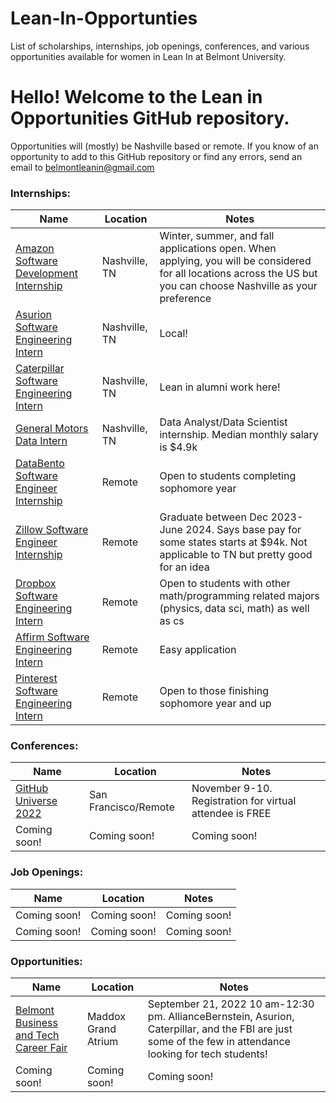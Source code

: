 # Lean-In-Opportunties
List of scholarships, internships, job openings, conferences, and various opportunities available for women in Lean In at Belmont University.


 # Hello! Welcome to the Lean in Opportunities GitHub repository.

Opportunities will (mostly) be Nashville based or remote.
If you know of an opportunity to add to this GitHub repository or find any errors, send an email to belmontleanin@gmail.com


### Internships:
|     Name      |   Location    |    Notes      |
| ------------- | ------------- | ------------- |
| [Amazon Software Development Internship](https://www.amazon.jobs/en/jobs/2110678/software-development-engineer-internship-2023-us)  | Nashville, TN  | Winter, summer, and fall applications open. When applying, you will be considered for all locations across the US but you can choose Nashville as your preference  |
| [Asurion Software Engineering Intern](https://careers.asurion.com/job/16616666/software-engineering-internship-program-us-nashville-tn/?utm_campaign=google_jobs_apply&utm_source=google_jobs_apply&utm_medium=organic)  | Nashville, TN | Local!    |
| [Caterpillar Software Engineering Intern](https://careers.caterpillar.com/en/jobs/job/r0000151025-2023-summer-intern-information-services/)  | Nashville, TN | Lean in alumni work here!   |
| [General Motors Data Intern](https://lensa.com/2023-summer-intern-digital-transformation-data-analyst-or-data-scientist-jobs/nashville/jd/de4afeedbccc550d5140890f9342766b?utm_campaign=google_jobs_apply&utm_source=google_jobs_apply&utm_medium=organic) | Nashville, TN | Data Analyst/Data Scientist internship. Median monthly salary is $4.9k   |
| [DataBento Software Engineer Internship](https://boards.greenhouse.io/databento/jobs/4374815?)  | Remote | Open to students completing sophomore year   |
| [Zillow Software Engineer Internship](https://zillowgroup.eightfold.ai/careers/job/240531418207?domain=zillowgroup.com)  | Remote | Graduate between Dec 2023-June 2024. Says base pay for some states starts at $94k. Not applicable to TN but pretty good for an idea   |
| [Dropbox Software Engineering Intern](https://www.dropbox.com/jobs/listing/4380645?gh_src=aonhf1)  | Remote | Open to students with other math/programming related majors (physics, data sci, math) as well as cs   |
| [Affirm Software Engineering Intern](https://boards.greenhouse.io/affirm/jobs/5283828003)  | Remote | Easy application   |
| [Pinterest Software Engineering Intern](https://www.pinterestcareers.com/job/16663906/software-engineering-intern-usa-remote/)  | Remote | Open to those finishing sophomore year and up   |


### Conferences:
|     Name      |   Location    |     Notes     |
| ------------- | ------------- | ------------- |
| [GitHub Universe 2022](https://githubuniverse.com/) | San Francisco/Remote  |  November 9-10. Registration for virtual attendee is FREE |
| Coming soon!  | Coming soon!  | Coming soon!  |

### Job Openings:
|     Name      |   Location    |     Notes     |
| ------------- | ------------- | ------------- |
| Coming soon!  | Coming soon!  | Coming soon!  |
| Coming soon!  | Coming soon!  | Coming soon!  |

### Opportunities:
|     Name      |   Location    |     Notes     |
| ------------- | ------------- | ------------- |
| [Belmont Business and Tech Career Fair](https://blogs.belmont.edu/masseycareerist/business-and-technology-career-expo/)  | Maddox Grand Atrium  | September 21, 2022 10 am-12:30 pm. AllianceBernstein, Asurion, Caterpillar, and the FBI are just some of the few in attendance looking for tech students!  |
| Coming soon!  | Coming soon!  | Coming soon!  |
